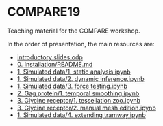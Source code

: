 # COMPARE19

Teaching material for the COMPARE workshop.

In the order of presentation, the main resources are:

* [introductory slides.odp](introductory%20slides.odp)
* [0. Installation/README.md](0.%20Installation/README.md)
* [1. Simulated data/1. static analysis.ipynb](1.%20Simulated%20data/1.%20static%20analysis.ipynb)
* [1. Simulated data/2. dynamic inference.ipynb](1.%20Simulated%20data/2.%20dynamic%20inference.ipynb)
* [1. Simulated data/3. force testing.ipynb](1.%20Simulated%20data/3.%20force%20testing.ipynb)
* [2. Gag protein/1. temporal smoothing.ipynb](2.%20Gag%20protein/1.%20temporal%20smoothing.ipynb)
* [3. Glycine receptor/1. tessellation zoo.ipynb](3.%20Glycine%20receptor/1.%20tessellation%20zoo.ipynb)
* [3. Glycine receptor/2. manual mesh edition.ipynb](3.%20Glycine%20receptor/2.%20manual%20mesh%20edition.ipynb)
* [1. Simulated data/4. extending tramway.ipynb](1.%20Simulated%20data/4.%20extending%20tramway.ipynb)

